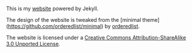 This is my [website](http://yxie66.github.io/) powered by Jekyll.

The design of the website is tweaked from the [minimal theme] (https://github.com/orderedlist/minimal) by [orderedlist](https://github.com/orderedlist).

The website is licensed under a [Creative Commons Attribution-ShareAlike 3.0 Unported License](http://creativecommons.org/licenses/by-sa/3.0/).
